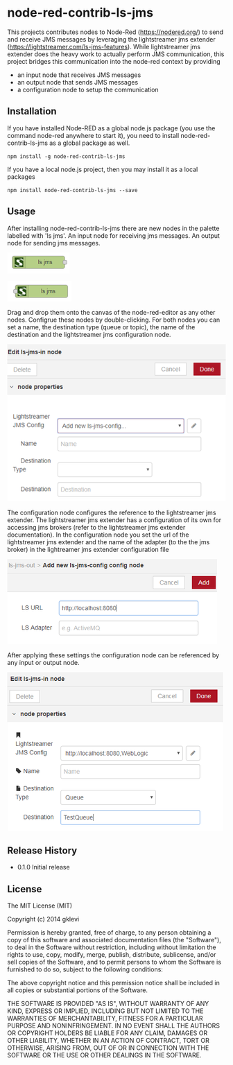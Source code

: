 # node-red-contrib-ls-jms

This projects contributes nodes to Node-Red (https://nodered.org/) to send and receive JMS messages by leveraging the lightstreamer jms extender (https://lightstreamer.com/ls-jms-features).
While lightstreamer jms extender does the heavy work to actually perform JMS communication, this project bridges this communication into the node-red context by providing
- an input node that receives JMS messages
- an output node that sends JMS messages
- a configuration node to setup the communication


## Installation

If you have installed Node-RED as a global node.js package (you use the command node-red anywhere to start it), 
you need to install node-red-contrib-ls-jms as a global package as well.

```
npm install -g node-red-contrib-ls-jms
```
If you have a local node.js project, then you may install it as a local packages

```
npm install node-red-contrib-ls-jms --save
```


## Usage

After installing node-red-contrib-ls-jms there are new nodes in the palette labelled with 'ls jms'. An input node for receiving jms messages. 
An output node for sending jms messages. 

![ls-jms-in-node](/images/ls-jms-in.png "ls-jms input node")

![ls-jms-out-node](/images/ls-jms-out.png "ls-jms input node")

Drag and drop them onto the canvas of the node-red-editor as any other nodes. Configrue these nodes by double-clicking. 
For both nodes you can set a name, the destination type (queue or topic), the name of the destination and the lightstreamer jms configuration node.

![ls-jms-in-node-config](/images/ls-jms-in-config.png "ls-jms input node configuration")

The configuration node configures the reference to the lightstreamer jms extender. 
The lightstreamer jms extender has a configuration of its own for accessing jms brokers (refer to the lightstreamer jms extender documentation).
In the configuration node you set the url of the lightstreamer jms extender and the name of the adapter (to the the jms broker) in the lightreamer jms extender configuration file

![ls-jms-config-node](/images/config-node.png "ls-jms config node")

After applying these settings the configuration node can be referenced by any input or output node. 

![ls-jms-config-node2](/images/config-node-2.png "ls-jms config node")


## Release History

* 0.1.0 Initial release

## License

The MIT License (MIT)

Copyright (c) 2014 gklevi

Permission is hereby granted, free of charge, to any person obtaining a copy
of this software and associated documentation files (the "Software"), to deal
in the Software without restriction, including without limitation the rights
to use, copy, modify, merge, publish, distribute, sublicense, and/or sell
copies of the Software, and to permit persons to whom the Software is
furnished to do so, subject to the following conditions:

The above copyright notice and this permission notice shall be included in all
copies or substantial portions of the Software.

THE SOFTWARE IS PROVIDED "AS IS", WITHOUT WARRANTY OF ANY KIND, EXPRESS OR
IMPLIED, INCLUDING BUT NOT LIMITED TO THE WARRANTIES OF MERCHANTABILITY,
FITNESS FOR A PARTICULAR PURPOSE AND NONINFRINGEMENT. IN NO EVENT SHALL THE
AUTHORS OR COPYRIGHT HOLDERS BE LIABLE FOR ANY CLAIM, DAMAGES OR OTHER
LIABILITY, WHETHER IN AN ACTION OF CONTRACT, TORT OR OTHERWISE, ARISING FROM,
OUT OF OR IN CONNECTION WITH THE SOFTWARE OR THE USE OR OTHER DEALINGS IN THE
SOFTWARE.
